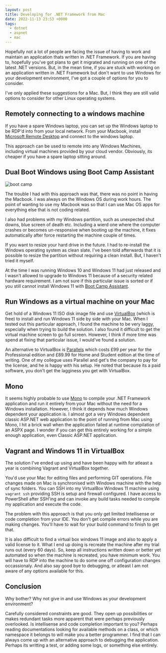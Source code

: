 ```yaml
---
layout: post
title: Developing for .NET Framework from Mac
date: 2022-11-13 23:53 +0000
tags:
  - dotnet
  - aspnet
  - mac
---
```


Hopefully not a lot of people are facing the issue of having to work and
maintain an application thats written in .NET Framework. If you are having to,
hopefully you've got plans to get it migrated and running on one of the latest
.NET versions. But, in the mean time, if you are stuck with working on an
application written in .NET Framework but don't want to use Windows for your
development environment, I've got a couple of options for you to consider.

I've only applied these suggestions for a Mac. But, I think they are still valid
options to consider for other Linux operating systems.

## Remotely connecting to a windows machine

If you have a spare Windows laptop, you can set up the Windows laptop to be
RDP'd into from your local network. From your Macbook, install
[Microsoft Remote Desktop][] and connect to the windows laptop.

This approach can be used to remote into any Windows Machines, including virtual
machines provided by your cloud vendor. Obviously, its cheaper if you have a
spare laptop sitting around.

## Dual Boot Windows using Boot Camp Assistant

![boot camp][img_boot_camp]

The trouble I had with this approach was that, there was no point in having the
Macbook. I was always on the Windows OS during work hours. The point of wanting
to use my Macbook was so that I can use Mac OS apps for everything else that is
not coding related.

I also had problems with my Windows partition, such as unexpected shut downs,
blue screen of death etc. Including a wierd one where the computer crashes or
becomes un-responsive when booting up the machine, it fixes automatically after
force restarting the machine couple of times.

If you want to resize your hard drive in the future. I had to re-install the
Windows operating system as clean slate. I've been told afterwards that it is
possible to resize the partition without requiring a clean install. But, I
haven't tried it myself.

At the time I was running Windows 10 and Windows 11 had just released and I
wasn't allowed to upgrade to Windows 11 because of a security related hardware
requirement. I am not sure if this particular issue is sorted or if you still
cannot install Windows 11 with [Boot Camp Assistant][].

## Run Windows as a virtual machine on your Mac

Get hold of a Windows 11 ISO disk image file and use [VirtualBox][] (which is
free) to install and run Windows 11 side by side with your Mac. When I tested
out this particular approach, I found the machine to be very laggy, especially
when trying to build the solution. I also found it difficult to get the virtual
machine screen to go full screen. However, I think if more time was spend at
fixing that particular issue, I would've found a solution.

An alternative to VirtualBox is [Parallels][] which costs £99 per year for the
Professional edition and £89.99 for Home and Student edition at the time of
writing. One of my collegue uses Parallel and get's the company to pay for the
license, and he is happy with his setup. He noted that because its a paid
software, you don't get the lagginess you get with VirtualBox.

## Mono

It seems highly probable to use [Mono][] to compile your .NET Framework application
and run it entirely from your Mac without the need for a Windows installation.
However, I think it depends how much Windows dependent your application is. I
almost got a very Windows dependent classic ASP.NET web application to the point
of running from Mac using Mono, I hit a brick wall when the application failed
at runtime compilation of an ASPX page. I wonder if you can get this entirely
working for a simple enough application, even Classic ASP.NET application.

## Vagrant and Windows 11 in VirtualBox

The solution I've ended up using and have been happy with for atleast a year is
combining Vagrant and VirtualBox together.

You'd use your Mac for editing files and performing GIT operations. File changes
made on Mac is synchronised with Windows machine with the help of sync folders.
You can SSH into my VirtualBox Windows 11 machine using `vagrant ssh` providing
SSH is setup and firewall configured. I have access to PowerShell after SSH'ing
and can invoke any build tasks needed to compile my application and execute the
code.

The problem with this approach is that you only get limited Intellisense or code
completion from your IDE. You don't get compile errors while you are making
changes. You'll have to wait for your build command to finish to get that.

It is also difficult to find a virtual box windows 11 image and also to apply
a valid license to it. What I end up doing is recreate the machine after my
trial runs out (every 60 days). So, keep all instructions written down or better
yet automated so when the machine is recreated, you have minimum work. You will
have to RDP into the machine to do some one off configuration changes
occassionaly. And also say good bye to debugging, or atleast I am not aware of
any options available for this.

## Conclusion

Why bother? Why not give in and use Windows as your development environment?

Carefully considered constraints are good. They open up possibilities or makes
redundant tasks more apparent that were perhaps previously overlooked.
Is intellisense and code completion important to you? Perhaps reading
documentations looking for available methods on a class, or which namespace it
belongs to will make you a better programmer. I find that I can always come up
with an alternative approach to debugging the application. Perhaps its writting
a test, or adding some logs, or something else entirely.

[microsoft remote desktop]: https://apps.apple.com/gb/app/microsoft-remote-desktop/id1295203466?mt=12
[virtualbox]: https://www.virtualbox.org/
[parallels]: https://www.parallels.com/uk/
[vagrant]: https://www.vagrantup.com/
[mono]: https://www.mono-project.com/
[boot camp assistant]: https://support.apple.com/en-gb/guide/bootcamp-assistant/welcome/mac
[img_boot_camp]: https://res.cloudinary.com/chekkan/image/upload/v1669153739/0d7afc467c8c0f4b3ad0d15e9d1ce741_yrmvoa.png
